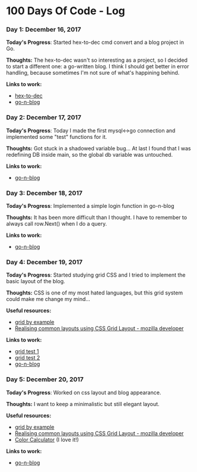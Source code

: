 # 100 Days Of Code - Log

### Day 1: December 16, 2017 

**Today's Progress**: Started hex-to-dec cmd convert and a blog project in Go.

**Thoughts:** The hex-to-dec wasn't so interesting as a project, so I decided to start a different one: a go-written blog.
            I think I should get better in error handling, because sometimes I'm not sure of what's happining behind.
            

**Links to work:** 
- [hex-to-dec](https://github.com/echoes341/100-days-of-code/tree/master/hex-to-dec)
- [go-n-blog](https://github.com/echoes341/100-days-of-code/tree/master/go-n-blog)



### Day 2: December 17, 2017
**Today's Progress**: Today I made the first mysql<->go connection and implemented some "test" functions for it.

**Thoughts:** Got stuck in a shadowed variable bug... At last I found that I was redefining DB inside main, so the global db variable was untouched.
            

**Links to work:** 
- [go-n-blog](https://github.com/echoes341/100-days-of-code/tree/master/go-n-blog)

### Day 3: December 18, 2017
**Today's Progress**: Implemented a simple login function in go-n-blog

**Thoughts:** It has been more difficult than I thought. I have to remember to always call row.Next() when I do a query.
            

**Links to work:** 
- [go-n-blog](https://github.com/echoes341/go-n-blog)



### Day 4: December 19, 2017
**Today's Progress**: Started studying grid CSS and I tried to implement the basic layout of the blog.

**Thoughts:** CSS is one of my most hated languages, but this grid system could make me change my mind...

**Useful resources:** 
- [grid by example](https://gridbyexample.com/) 
- [Realising common layouts using CSS Grid Layout - mozilla developer](https://developer.mozilla.org/en-US/docs/Web/CSS/CSS_Grid_Layout/Realizing_common_layouts_using_CSS_Grid_Layout)


**Links to work:** 
- [grid test 1](https://codepen.io/echoes341/pen/gorxRV)
- [grid test 2](https://codepen.io/echoes341/pen/BJKwQR)
- [go-n-blog](https://github.com/echoes341/go-n-blog)



### Day 5: December 20, 2017
**Today's Progress**: Worked on css layout and blog appearance.

**Thoughts:** I want to keep a minimalistic but still elegant layout.

**Useful resources:** 
- [grid by example](https://gridbyexample.com/) 
- [Realising common layouts using CSS Grid Layout - mozilla developer](https://developer.mozilla.org/en-US/docs/Web/CSS/CSS_Grid_Layout/Realizing_common_layouts_using_CSS_Grid_Layout)
- [Color Calculator](https://www.sessions.edu/color-calculator/) (I love it!)

**Links to work:** 
- [go-n-blog](https://github.com/echoes341/go-n-blog)
